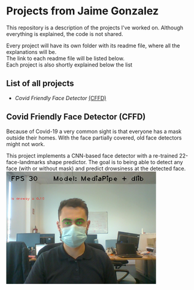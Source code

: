 # Projects from Jaime Gonzalez

This repository is a description of the projects I've worked on. 
Although everything is explained, the code is not shared.<br />

Every project will have its own folder with its readme file, where all the explanations will be.<br />
The link to each readme file will be listed below.<br />
Each project is also shortly explained below the list

## List of all projects

  - *Covid Friendly Face Detector* [(CFFD)](https://github.com/Jtachan/CV_projects/blob/main/covid_drowsiness_detector/readme-CFFD.md) 

## Covid Friendly Face Detector (CFFD)
Because of Covid-19 a very common sight is that everyone has a mask outside their homes. 
With the face partially covered, old face detectors might not work.

This project implements a CNN-based face detector with a re-trained 22-face-landmarks shape predictor.
The goal is to being able to detect any face (with or without mask) and predict drowsiness at the detected face.
<img src="covid_drowsiness_detector/imgs/mix_front.png" alt="mix_front" width=400>
